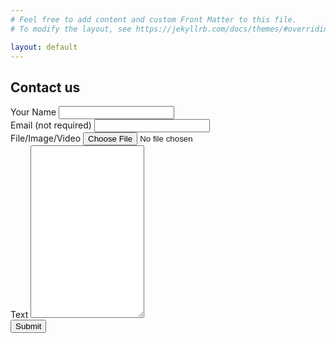 ```yaml
---
# Feel free to add content and custom Front Matter to this file.
# To modify the layout, see https://jekyllrb.com/docs/themes/#overriding-theme-defaults

layout: default
---
```


        
<!--Section: Contact v.2-->
<section class="mb-4">
<div class="container">
    <!--Section heading-->
    <h2 class="page-header">Contact us</h2>
    <!--Section description-->
    <p class="text-center w-responsive mx-auto mb-5"></p>
    <div class="row justify-content-center">
        <!--Grid column-->
        <div class="col-md-8 mb-md-0 mb-5">
            <form name="contact" method="POST" data-netlify="true">
                <!--Grid row-->
                <!-- <div class="row mt-1">
                    <div class="col-md-12">
                        <div class="md-form mb-0">
                            <label for="subject" class="">Title</label>
                            <input type="text" id="title" name="title" class="form-control" required>                            
                        </div>
                    </div>
                </div> -->
                <!--Grid row-->
                <!--Grid row-->
                <div class="row mt-1">
                    <div class="col-md-12">
                        <div class="md-form mb-0">
                            <label for="subject" class="">Your Name</label>
                            <input type="text" id="name" name="name" class="form-control" required>                            
                        </div>
                    </div>
                </div>
                <!--Grid row-->
                <div class="row mt-1">
                    <div class="col-md-12">
                        <div class="md-form mb-0">
                            <label for="subject" class="">Email (not required)</label>
                            <input type="text" id="name" name="name" class="form-control">                            
                        </div>
                    </div>
                </div>
                <!--Grid row-->
                <!--Grid row-->
                <!-- <div class="row mt-1">
                    <div class="col-md-12">
                        <div class="md-form mb-0">
                            <label for="subject" class="">Category</label>
                              <select class="form-control custom-select" id="category" name="category" required>
                              <option disabled selected value>Choose...</option>
                              <option value="justcontact">Contact</option>
                              {% for category in site.categories %}
                              <option value="{{ category[0] }}">{% include categorycondition.html %}</option>
                              {% endfor %}
                             </select>     
                        </div>
                    </div>
                </div> -->
                <!--Grid row-->
                <div class="row mt-1">
                    <div class="col-md-12">
                        <div class="md-form mb-0">
                            <label for="subject" class="">File/Image/Video</label>
                              <input type="file" id="file" name="file" class="form-control-file" />                        
                        </div>
                    </div>
                </div>                
                <!--Grid row-->
                <div class="row mt-1">
                    <!--Grid column-->
                    <div class="col-md-12">
                        <div class="md-form">
                        <label for="message">Text</label>
                            <textarea type="text" id="body" name="body" rows="18"
                                class="form-control md-textarea" required></textarea>                            
                        </div>
                    </div>
                </div>
                <!--Grid row-->
                <div class="field mt-3">
                <div data-netlify-recaptcha="true">
                </div>
            </div>
            <div class="text-center text-md-left mt-3">
                <button type="submit" class="btn btn-primary">Submit</button>            
            </div>
            </form>
        </div>
        <!--Grid column-->
    </div>
    </div>
</section>
<!--Section: Contact v.2-->
